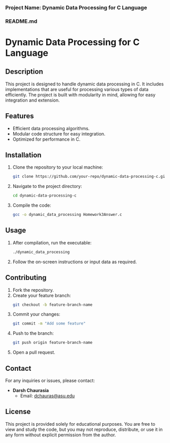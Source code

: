 ### Project Name: **Dynamic Data Processing for C Language**

### README.md

# Dynamic Data Processing for C Language

## Description

This project is designed to handle dynamic data processing in C. It includes implementations that are useful for processing various types of data efficiently. The project is built with modularity in mind, allowing for easy integration and extension.

## Features

- Efficient data processing algorithms.
- Modular code structure for easy integration.
- Optimized for performance in C.

## Installation

1. Clone the repository to your local machine:
    ```bash
    git clone https://github.com/your-repo/dynamic-data-processing-c.git
    ```

2. Navigate to the project directory:
    ```bash
    cd dynamic-data-processing-c
    ```

3. Compile the code:
    ```bash
    gcc -o dynamic_data_processing Homework3Answer.c
    ```

## Usage

1. After compilation, run the executable:
    ```bash
    ./dynamic_data_processing
    ```

2. Follow the on-screen instructions or input data as required.

## Contributing

1. Fork the repository.
2. Create your feature branch:
    ```bash
    git checkout -b feature-branch-name
    ```
3. Commit your changes:
    ```bash
    git commit -m "Add some feature"
    ```
4. Push to the branch:
    ```bash
    git push origin feature-branch-name
    ```
5. Open a pull request.

## Contact

For any inquiries or issues, please contact:

- **Darsh Chaurasia**
  - Email: dchauras@asu.edu


## License

This project is provided solely for educational purposes. You are free to view and study the code, but you may not reproduce, distribute, or use it in any form without explicit permission from the author.
